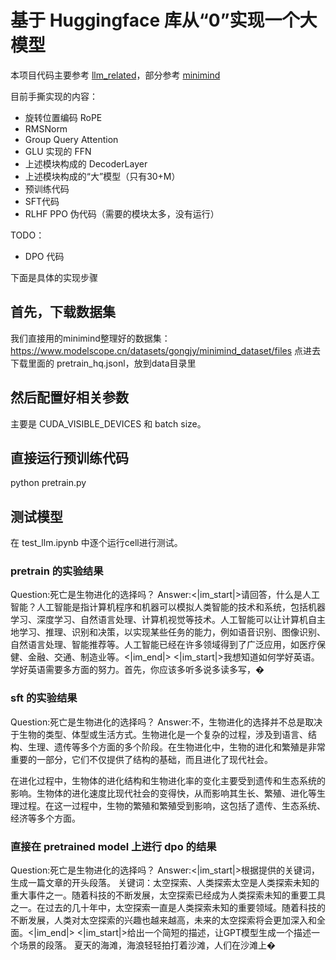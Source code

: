 # 基于 Huggingface 库从“0”实现一个大模型

本项目代码主要参考 [llm_related](https://github.com/wyf3/llm_related/tree/main)，部分参考 [minimind](https://github.com/jingyaogong/minimind/tree/master)

目前手撕实现的内容：
- 旋转位置编码 RoPE
- RMSNorm
- Group Query Attention
- GLU 实现的 FFN
- 上述模块构成的 DecoderLayer
- 上述模块构成的“大”模型（只有30+M）
- 预训练代码
- SFT代码
- RLHF PPO 伪代码（需要的模块太多，没有运行）

TODO：
- DPO 代码

下面是具体的实现步骤
## 首先，下载数据集
我们直接用的minimind整理好的数据集：https://www.modelscope.cn/datasets/gongjy/minimind_dataset/files
点进去下载里面的 pretrain_hq.jsonl，放到data目录里

## 然后配置好相关参数
主要是 CUDA_VISIBLE_DEVICES 和 batch size。

## 直接运行预训练代码
python pretrain.py

## 测试模型
在 test_llm.ipynb 中逐个运行cell进行测试。

### pretrain 的实验结果
Question:死亡是生物进化的选择吗？
Answer:<|im_start|>请回答，什么是人工智能？人工智能是指计算机程序和机器可以模拟人类智能的技术和系统，包括机器学习、深度学习、自然语言处理、计算机视觉等技术。人工智能可以让计算机自主地学习、推理、识别和决策，以实现某些任务的能力，例如语音识别、图像识别、自然语言处理、智能推荐等。人工智能已经在许多领域得到了广泛应用，如医疗保健、金融、交通、制造业等。<|im_end|> <|im_start|>我想知道如何学好英语。学好英语需要多方面的努力。首先，你应该多听多说多读多写，�

### sft 的实验结果
Question:死亡是生物进化的选择吗？
Answer:不，生物进化的选择并不总是取决于生物的类型、体型或生活方式。生物进化是一个复杂的过程，涉及到语言、结构、生理、遗传等多个方面的多个阶段。在生物进化中，生物的进化和繁殖是非常重要的一部分，它们不仅提供了结构的基础，而且进化了现代社会。

在进化过程中，生物体的进化结构和生物进化率的变化主要受到遗传和生态系统的影响。生物体的进化速度比现代社会的变得快，从而影响其生长、繁殖、进化等生理过程。在这一过程中，生物的繁殖和繁殖受到影响，这包括了遗传、生态系统、经济等多个方面。

### 直接在 pretrained model 上进行 dpo 的结果
Question:死亡是生物进化的选择吗？
Answer:<|im_start|>根据提供的关键词，生成一篇文章的开头段落。
关键词：太空探索、人类探索太空是人类探索未知的重大事件之一。随着科技的不断发展，太空探索已经成为人类探索未知的重要工具之一。在过去的几十年中，太空探索一直是人类探索未知的重要领域。随着科技的不断发展，人类对太空探索的兴趣也越来越高，未来的太空探索将会更加深入和全面。<|im_end|> <|im_start|>给出一个简短的描述，让GPT模型生成一个描述一个场景的段落。
夏天的海滩，海浪轻轻拍打着沙滩，人们在沙滩上�

